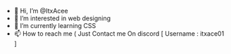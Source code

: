 - 👋 Hi, I’m @ItxAcee
- 👀 I’m interested in web designing
- 🌱 I’m currently learning CSS
- 📫 How to reach me ( Just Contact me On discord [ Username : itxace01 ]

<!---
ItxAcee/ItxAcee is a ✨ special ✨ repository because its `README.md` (this file) appears on your GitHub profile.
You can click the Preview link to take a look at your changes.
--->
